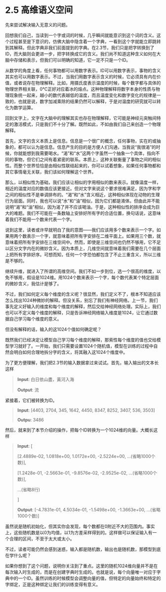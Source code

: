 # 2.5 高维语义空间

先来尝试解决输入无意义的问题。

回想我们自己，当读到一个字或词的时候，几乎瞬间就能意识到这个词的含义。这个过程甚至是下意识的，仿佛大脑中隐含着一个字典，一看到这个字就能立即跳转到其解释。但此字典非我们前面提到的字典。在2.3节，我们只是把字转换到了ID，而大脑则会更进一步，把字转换成它的含义。我们尚不知道这种含义如何在大脑中存储和表示，但我们可以明确的知道，它一定不只是一个ID。

从数学的角度上看，任何事物都可以用数字表示。ID可以用数字表示，事物的含义其实也可以用数字表示。不过，当我们用数字表示含义的时候，它必须具有内在价值，或者说存在物理解释。比如，用摄氏度表示温度的时候，每个数字都与具体的物理世界相关联，0℃正好对应着冰的熔点。这种物理解释将数字本身的性质与物理现象统一起来，越小的数代表越低的温度，而且温度变化和数字变化的规律是一致的，也就是说，数字加减乘除的结果仍然可以解释，于是对温度的研究就可以转化为数学运算。

回到文字上，文字在大脑中的理解其实也存在物理解释，它可能是神经元突触间特定的激活模式，只是我们不十分了解。既然如此，不如由我们自己来创造一个物理解释。

首先，文字的含义本质上是信息。信息是一个很广的概念，任何事物，实在的或抽象的，都可以认为是信息。信息产生的目的是方便人们沟通，当我说“我很渴”的时候，你就能想到我需要喝水。“渴”和“水”这两个字虽然一个抽象一个具体，指向不同的事物，但它们之间有着紧密的联系。本质上，这种关联衡量了事物之间的相似性。而整个世界恰恰是由相似性联结起来的，你可以试着想象，如果任何事物都和其它事情毫无关联，我们该如何理解这个世界。

那么，以相似性为基础，我们应该让相似的字用相似的数来表示。就像温度一样，相近的温度对应的数值应该更接近。但对文字来说这个要求很难满足，因为字和字之间的相似性不是单调排布的。“渴”和“水”含义相近，这种相似体现在动物的生理行为层面。同时，我也可以说“水”和“油”相似，因为它们都是液体。但由此并不能说明“渴”和“油”相似，因为渴了并不应该喝油。于是，这种相似性的排序会成为巨大的难题。我们不可能在一条数轴上安排好所有字的合适位置，换句话说，这意味着我们不能用一个数来代表一个字。

说到这里，读者或许早就明白了我的意图——我们应该用多个数来表示一个字。如果用两个数表示一个字，就意味着把所有字安排在二维平面上。如果用三个数，就意味着把所有字安排在三维空间中。然而，即使是三维空间也仍然不够用，它不足以区分文字内在的微妙含义。因为本质上，几维空间就意味着我们需要在几个层面上把所有字排好序。可想而知，任何一个字恐怕都包含了不止三重含义，所以三维是不够的。

继续升维，就进入了所谓的高维空间。我们不如一步到位，选一个很高的维度，以免不够用，假设是1024维。用1024个数来表示一个字，每个数代表某个特定层面的微妙含义，我估计是够了。

不过，我们如何定义每个维度的含义呢？很显然，我们定义不了，根本不知道应该怎么找出1024种微妙的解释。但没关系，别忘了我们有神经网络。上一节，我们事先定义好输入的维度和每个维度的解释，然后交给神经网络处理。实际上，我们也可以不定义每个维度的解释，只是告诉神经网络输入维度是1024，让它通过数据自己学习每个维度的意义。

但没有解释的话，输入的这1024个值如何确定呢？

既然我们已经决定让模型自己学习每个维度的解释，那索性每个维度的值也交给模型学习就好了。一开始，我们只需要设置1024个随机值，模型在训练的过程中自然会明白如何合理地拆分字的含义，将其融入这1024个维度中。

为了更方便理解，我们把2.3节的输入数据拿过来试试。首先，输入输出的文本长这样

> **Input**: 白日依山盡，黃河入海
>
> **Output**: 流

紧接着，它们被转换为ID。

> **Input**: \[4403, 2704, 345, 1642, 4450, 8347, 8252, 3407, 536, 3503]
>
> **Outpu**: 3486

然后，就来到了本节介绍的操作，把每个ID转换为一个1024维的向量。大概长这样

> **Input**: \[
>
> \[2.4889e-02, 1.0818e+00, 1.0172e+00, -2.5224e+00, ...(省略1000个数)],
>
> \[1.2428e-01, -2.5663e-01, -9.8576e-02, -2.9525e-02, ...(省略1000个数)],
>
> ...(省略8行)
>
> ]
>
> **Output**: \[-4.7831e-01, 4.5034e-01, -1.5498e+00, -1.3663e+00, ...(省略1000个数)]

虽然说是随机初始化，但其实你会发现，每个数都在0附近不大的范围内。事实上，这些随机数是以0为均值，以1为方差采样得到的。这样做可以保证输入有一个合理的区间，不至于太大或太小。

不过，读者可能仍然会感到迷惑，输入都是随机数，输出也是随机数，那模型到底在学什么呢？

如果你想到了这个问题，说明你关注到了重点。这里的随机1024维向量并不是在每次输入时生成的，而是在创建字典时生成的。也就是说，每个向量唯一对应于字典中的一个ID。虽然训练的时候模型会调整向量的值，但特定的向量始终和特定的字绑定，正是这种绑定让我们的训练变得有意义。
